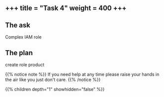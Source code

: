 +++
title = "Task 4"
weight = 400
+++
---

## The ask
Complex IAM role


## The plan
create role product

{{% notice note %}}
If you need help at any time please raise your hands in the air like you just don't care.
{{% /notice %}}

{{% children depth="1" showhidden="false" %}}